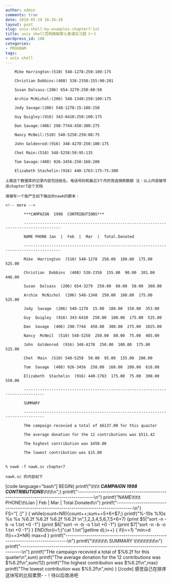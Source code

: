 ```yaml
---
author: admin
comments: true
date: 2010-05-29 16:26:28
layout: post
slug: unix-shell-by-examples-chapter7-1st
title: unix shell范例精解第七章课后习题《一》
wordpress_id: 108
categories:
- PROGRAM
tags:
- unix shell
---
```


		Mike Harrington:(510) 548-1278:250:100:175

		Christian Dobbins:(408) 538-2358:155:90:201

		Susan Dalsass:(206) 654-3279:250:60:50

		Archie McNichol:(206) 548-1348:250:100:175

		Jody Savage:(206) 548-1278:15:188:150

		Guy Quigley:(916) 343-6410:250:100:175

		Dan Savage:(406) 298-7744:450:300:275

		Nancy McNeil:(510) 548-5258:250:80:75

		John Goldenrod:(916) 348-4278:250:100:175

		Chet Main:(510) 548-5258:50:95:135

		Tom Savage:(408) 926-3456:250:168:200

		Elizabeth Stachelin:(916) 440-1763:175:75:300

	上面这个数据库的记录内容包括姓名，电话号码和最近3个月的竞选捐款数额 注：以上内容被写进chapter7这个文档

	请编写一个能产生如下输出的nawk的脚本：

	<!-- more -->

			***CAMPAIGN  1998  CONTRIBUTIONS*** 

			--------------------------------------------------------------------------------------

			NAME PHONE Jan  |  Feb  |  Mar  |  Total.Donated

			--------------------------------------------------------------------------------------

			Mike  Harrington  (510) 548-1278  250.00  100.00  175.00  525.00

			Christian  Dobbins  (408) 538-2358  155.00  90.00  201.00  446.00

			Susan  Dalsass  (206) 654-3279  250.00  60.00  50.00  360.00

			Archie  McNichol  (206) 548-1348  250.00  100.00  175.00  525.00

			Jody  Savage  (206) 548-1278  15.00  188.00  150.00  353.00

			Guy  Quigley  (916) 343-6410  250.00  100.00  175.00  525.00

			Dan  Savage  (406) 298-7744  450.00  300.00  275.00  1025.00

			Nancy  McNeil  (510) 548-5258  250.00  80.00  75.00  405.00

			John  Goldenrod  (916) 348-4278  250.00  100.00  175.00  525.00

			Chet  Main  (510) 548-5258  50.00  95.00  135.00  280.00

			Tom  Savage  (408) 926-3456  250.00  168.00  200.00  618.00

			Elizabeth  Stachelin  (916) 440-1763  175.00  75.00  300.00  550.00

			-------------------------------------------------------------------------------

			SUMMARY  

			-------------------------------------------------------------------------------

			THe campaign recevied a total of $6137.00 for this quaiter

			The average donation for the 12 contributions was $511.42

			The highest contribution was $450.00

			The lowest contribution was $15.00

## 
	% nawk -f nawk.sc chapter7

	nawk.sc 的内容如下 
[code language="bash"]
BEGIN{  printf("\t\t\t  ***CAMPAIGN 1998 CONTRIBUTIONS***\t\t\t\n";) 
            printf("--------------------------------------------------------------------------------------\n") 
            printf("NAME\t\t\t PHONE\t\tJan  |   Feb   |  Mar   | Total.Donated\n") 
            printf("--------------------------------------------------------------------------------------\n")      
            FS="[ :]" }
            { 
             while(count<NR){count++;sum+=$5+$6+$7;}
             printf("%-10s %10s   %s %s   %6.2f    %6.2f     %6.2f    %6.2f \n",$1,$2,$3,$4,$5,$6,$7,$5+$6+$7) 
            {print $5|"sort -n -b -o 1.txt +0 -1"} 
            {print $6|"sort -n -b -o 1.txt +0 -1"}
            {print $7|"sort -n -b -o 1.txt +0 -1"} }
            END{for(i=1;("cat 1.txt"|getline d);i++) 
                  { if(i==1) "min=d if(i==3*NR) max=d }
                    printf("-------------------------------------------------------------------------------\n") 
                    printf("\t\t\t\t\t\ SUMMARY \t\t\t\t\t\t\t\n") 
                    printf("-------------------------------------------------------------------------------\n") 
                    printf("THe campaign recevied a total of $%6.2f for this quaiter\n",sum) 
                    printf("The average donation for the 12 contributions was $%6.2f\n",sum/12)
                    printf("The highest contribution was $%6.2f\n",max) 
                    printf("The lowest contribution was $%5.2f\n",min) }
        [/code]
            感觉自己在排序这块写的比较累赘- -！待以后改进吧


